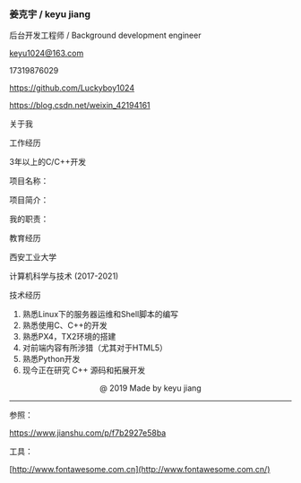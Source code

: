 ### 姜克宇  /  keyu jiang

后台开发工程师 / Background development engineer

keyu1024@163.com

17319876029

https://github.com/Luckyboy1024

https://blog.csdn.net/weixin_42194161

关于我



工作经历

3年以上的C/C++开发

项目名称：

项目简介：

我的职责：



教育经历

西安工业大学

计算机科学与技术 (2017-2021)



技术经历

1. 熟悉Linux下的服务器运维和Shell脚本的编写
2. 熟悉使用C、C++的开发
3. 熟悉PX4，TX2环境的搭建
4. 对前端内容有所涉猎（尤其对于HTML5）
5. 熟悉Python开发
6. 现今正在研究 C++ 源码和拓展开发



<center>@ 2019  Made by keyu jiang</center>





------



参照：

https://www.jianshu.com/p/f7b2927e58ba

工具：

[http://www.fontawesome.com.cn](http://www.fontawesome.com.cn/)

